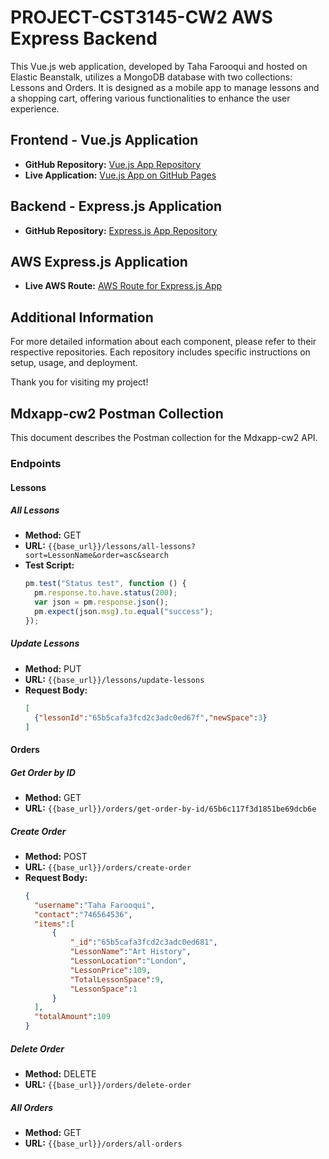 
# PROJECT-CST3145-CW2 AWS Express Backend 
This Vue.js web application, developed by Taha Farooqui and hosted on Elastic Beanstalk, utilizes a MongoDB database with two collections: Lessons and Orders. It is designed as a mobile app to manage lessons and a shopping cart, offering various functionalities to enhance the user experience.

## Frontend - Vue.js Application

- **GitHub Repository:** [Vue.js App Repository](https://github.com/tahafarooqui/PROJECT-CST3145-CW2-Frontend)
- **Live Application:** [Vue.js App on GitHub Pages](https://tahafarooqui.github.io/PROJECT-CST3145-CW2-Frontend/)

## Backend - Express.js Application

- **GitHub Repository:** [Express.js App Repository](https://github.com/tahafarooqui/PROJECT-CST3145-CW2-Backend)

## AWS Express.js Application

- **Live AWS Route:** [AWS Route for Express.js App](https://mdxapp.eu-west-2.elasticbeanstalk.com/)

## Additional Information

For more detailed information about each component, please refer to their respective repositories. Each repository includes specific instructions on setup, usage, and deployment.

Thank you for visiting my project!

## Mdxapp-cw2 Postman Collection

This document describes the Postman collection for the Mdxapp-cw2 API.


### Endpoints

#### Lessons

##### All Lessons

- **Method:** GET
- **URL:** `{{base_url}}/lessons/all-lessons?sort=LessonName&order=asc&search`
- **Test Script:** 
  ```javascript
  pm.test("Status test", function () {
    pm.response.to.have.status(200);
    var json = pm.response.json();
    pm.expect(json.msg).to.equal("success");
  });
  ```

##### Update Lessons

- **Method:** PUT
- **URL:** `{{base_url}}/lessons/update-lessons`
- **Request Body:**
  ```json
  [
    {"lessonId":"65b5cafa3fcd2c3adc0ed67f","newSpace":3}
  ]
  ```

#### Orders

##### Get Order by ID

- **Method:** GET
- **URL:** `{{base_url}}/orders/get-order-by-id/65b6c117f3d1851be69dcb6e`

##### Create Order

- **Method:** POST
- **URL:** `{{base_url}}/orders/create-order`
- **Request Body:**
  ```json
  {
    "username":"Taha Farooqui",
    "contact":"746564536",
    "items":[
        {
            "_id":"65b5cafa3fcd2c3adc0ed681",
            "LessonName":"Art History",
            "LessonLocation":"London",
            "LessonPrice":109,
            "TotalLessonSpace":9,
            "LessonSpace":1
        }
    ],
    "totalAmount":109
  }
  ```

##### Delete Order

- **Method:** DELETE
- **URL:** `{{base_url}}/orders/delete-order`

##### All Orders

- **Method:** GET
- **URL:** `{{base_url}}/orders/all-orders`